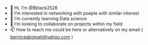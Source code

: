 - 👋 Hi, I’m @Bblack2526
- 👀 I’m interested in networking with poeple with similar interest
- 🌱 I’m currently learning Data science
- 💞️ I’m looking to collaborate on projects within my field
- 📫 How to reach me could be here or alternatively on my email ( berniceabomah@yahoo.com )

<!---
Bblack2526/Bblack2526 is a ✨ special ✨ repository because its `README.md` (this file) appears on your GitHub profile.
You can click the Preview link to take a look at your changes.
--->
